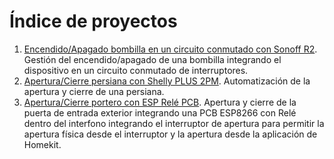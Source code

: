 # Índice de proyectos

1. [Encendido/Apagado bombilla en un circuito conmutado con Sonoff R2](../projects/Interruptor%20Conmutado/README.md). Gestión del encendido/apagado de una bombilla integrando el dispositivo en un circuito conmutado de interruptores.
2. [Apertura/Cierre persiana con Shelly PLUS 2PM](../projects/Persianas%20exteriores/README.md). Automatización de la apertura y cierre de una persiana.
3. [Apertura/Cierre portero con ESP Relé PCB](../projects/Porterillo/README.md). Apertura y cierre de la puerta de entrada exterior integrando una PCB ESP8266 con Relé dentro del interfono integrando el interruptor de apertura para permitir la apertura física desde el interruptor y la apertura desde la aplicación de Homekit.
